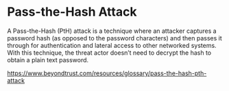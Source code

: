 # Pass-the-Hash Attack

A Pass-the-Hash (PtH) attack is a technique where an attacker captures a password hash (as opposed to the password characters) and then passes it through for authentication and lateral access to other networked systems. With this technique, the threat actor doesn’t need to decrypt the hash to obtain a plain text password.

<https://www.beyondtrust.com/resources/glossary/pass-the-hash-pth-attack>
